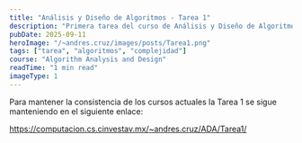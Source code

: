 ```yaml
---
title: "Análisis y Diseño de Algoritmos - Tarea 1"
description: "Primera tarea del curso de Análisis y Diseño de Algoritmos enfocada Algoritmo de Trazo de linea."
pubDate: 2025-09-11
heroImage: "/~andres.cruz/images/posts/Tarea1.png"
tags: ["tarea", "algoritmos", "complejidad"]
course: "Algorithm Analysis and Design"
readTime: "1 min read"
imageType: 1
---
```


Para mantener la consistencia de los cursos actuales la Tarea 1 se sigue manteniendo en el siguiente enlace: 

https://computacion.cs.cinvestav.mx/~andres.cruz/ADA/Tarea1/